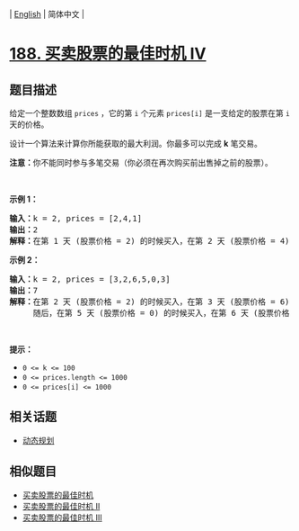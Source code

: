 
| [English](README_EN.md) | 简体中文 |

# [188. 买卖股票的最佳时机 IV](https://leetcode-cn.com/problems/best-time-to-buy-and-sell-stock-iv/)

## 题目描述

<p>给定一个整数数组 <code>prices</code> ，它的第<em> </em><code>i</code> 个元素 <code>prices[i]</code> 是一支给定的股票在第 <code>i</code><em> </em>天的价格。</p>

<p>设计一个算法来计算你所能获取的最大利润。你最多可以完成 <strong>k</strong> 笔交易。</p>

<p><strong>注意：</strong>你不能同时参与多笔交易（你必须在再次购买前出售掉之前的股票）。</p>

<p> </p>

<p><strong>示例 1：</strong></p>

<pre>
<strong>输入：</strong>k = 2, prices = [2,4,1]
<strong>输出：</strong>2
<strong>解释：</strong>在第 1 天 (股票价格 = 2) 的时候买入，在第 2 天 (股票价格 = 4) 的时候卖出，这笔交易所能获得利润 = 4-2 = 2 。</pre>

<p><strong>示例 2：</strong></p>

<pre>
<strong>输入：</strong>k = 2, prices = [3,2,6,5,0,3]
<strong>输出：</strong>7
<strong>解释：</strong>在第 2 天 (股票价格 = 2) 的时候买入，在第 3 天 (股票价格 = 6) 的时候卖出, 这笔交易所能获得利润 = 6-2 = 4 。
     随后，在第 5 天 (股票价格 = 0) 的时候买入，在第 6 天 (股票价格 = 3) 的时候卖出, 这笔交易所能获得利润 = 3-0 = 3 。</pre>

<p> </p>

<p><strong>提示：</strong></p>

<ul>
	<li><code>0 <= k <= 100</code></li>
	<li><code>0 <= prices.length <= 1000</code></li>
	<li><code>0 <= prices[i] <= 1000</code></li>
</ul>


## 相关话题

- [动态规划](https://leetcode-cn.com/tag/dynamic-programming)

## 相似题目

- [买卖股票的最佳时机](../best-time-to-buy-and-sell-stock/README.md)
- [买卖股票的最佳时机 II](../best-time-to-buy-and-sell-stock-ii/README.md)
- [买卖股票的最佳时机 III](../best-time-to-buy-and-sell-stock-iii/README.md)
